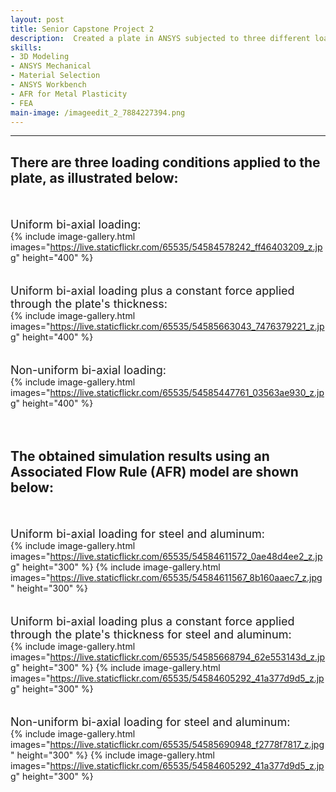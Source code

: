 ```yaml
---
layout: post
title: Senior Capstone Project 2
description:  Created a plate in ANSYS subjected to three different loading conditions and accurately modeled its' plastic behavior with two different metals.
skills: 
- 3D Modeling
- ANSYS Mechanical
- Material Selection
- ANSYS Workbench
- AFR for Metal Plasticity
- FEA
main-image: /imageedit_2_7884227394.png
---
```


---
## There are three loading conditions applied to the plate, as illustrated below:
<br><br>
<span style="font-size: 18px">Uniform bi-axial loading:</span>  
{% include image-gallery.html images="https://live.staticflickr.com/65535/54584578242_ff46403209_z.jpg" height="400" %} 
<br><br><br>
<span style="font-size: 18px">Uniform bi-axial loading plus a constant force applied through the plate's thickness:</span>  
{% include image-gallery.html images="https://live.staticflickr.com/65535/54585663043_7476379221_z.jpg" height="400" %} 
<br><br><br>
<span style="font-size: 18px">Non-uniform bi-axial loading:</span>  
{% include image-gallery.html images="https://live.staticflickr.com/65535/54585447761_03563ae930_z.jpg" height="400" %} 
<br><br><br>

## The obtained simulation results using an Associated Flow Rule (AFR) model are shown below:
<br><br>
<span style="font-size: 18px">Uniform bi-axial loading for steel and aluminum:</span>  
{% include image-gallery.html images="https://live.staticflickr.com/65535/54584611572_0ae48d4ee2_z.jpg" height="300" %} 
{% include image-gallery.html images="https://live.staticflickr.com/65535/54584611567_8b160aaec7_z.jpg" height="300" %} 
<br><br><br>
<span style="font-size: 18px">Uniform bi-axial loading plus a constant force applied through the plate's thickness for steel and aluminum:</span>  
{% include image-gallery.html images="https://live.staticflickr.com/65535/54585668794_62e553143d_z.jpg" height="300" %} 
{% include image-gallery.html images="https://live.staticflickr.com/65535/54584605292_41a377d9d5_z.jpg" height="300" %} 
<br><br><br>
<span style="font-size: 18px">Non-uniform bi-axial loading for steel and aluminum:</span>  
{% include image-gallery.html images="https://live.staticflickr.com/65535/54585690948_f2778f7817_z.jpg" height="300" %} 
{% include image-gallery.html images="https://live.staticflickr.com/65535/54584605292_41a377d9d5_z.jpg" height="300" %} 

